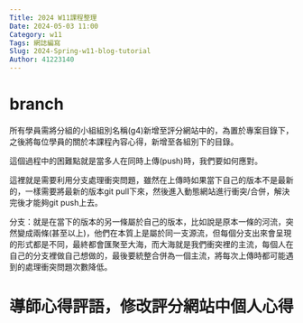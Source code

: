 ```yaml
---
Title: 2024 W11課程整理
Date: 2024-05-03 11:00
Category: w11
Tags: 網誌編寫
Slug: 2024-Spring-w11-blog-tutorial
Author: 41223140
---
```



<!-- PELICAN_END_SUMMARY -->

# branch
所有學員需將分組的小組組別名稱(g4)新增至評分網站中的，為置於專案目錄下，之後將每位學員的關於本課程內容心得，新增至各組別下的目錄。

這個過程中的困難點就是當多人在同時上傳(push)時，我們要如何應對。

這裡就是需要利用分支處理衝突問題，雖然在上傳時如果當下自己的版本不是最新的，一樣需要將最新的版本git pull下來，然後進入動態網站進行衝突/合併，解決完後才能夠git push上去。

分支：就是在當下的版本的另一條屬於自己的版本，比如說是原本一條的河流，突然變成兩條(甚至以上)，他們在本質上是屬於同一支源流，但每個分支出來會呈現的形式都是不同，最終都會匯聚至大海，而大海就是我們衝突裡的主流，每個人在自己的分支裡做自己想做的，最後要統整合併為一個主流，將每次上傳時都可能遇到的處理衝突問題次數降低。

# 導師心得評語，修改評分網站中個人心得